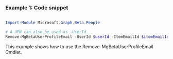 ### Example 1: Code snippet

```powershell

Import-Module Microsoft.Graph.Beta.People

# A UPN can also be used as -UserId.
Remove-MgBetaUserProfileEmail -UserId $userId -ItemEmailId $itemEmailId

```
This example shows how to use the Remove-MgBetaUserProfileEmail Cmdlet.


